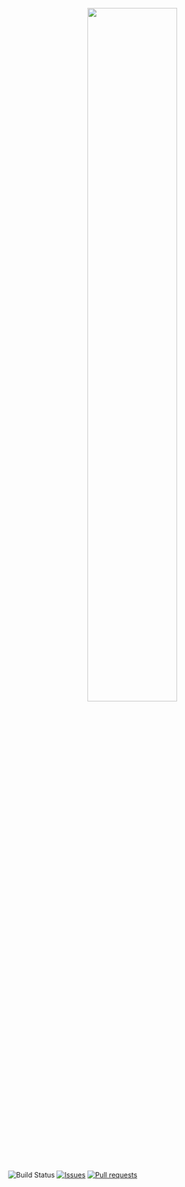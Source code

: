 <p align="center"><img width=60% src="https://i.vgy.me/2q0t5S.png"></p>

![Build Status](https://github.com/aura-systems/Aura-Operating-System/workflows/.NET%20Core/badge.svg)
[![Issues](https://img.shields.io/github/issues/loomisntreal/Aura-.NET-Obfuscator.svg)](https://github.com/loomisntreal/Aura-.NET-Obfuscator/issues)
[![Pull requests](https://img.shields.io/github/issues-pr/loomisntreal/Aura-.NET-Obfuscator.svg)](https://github.com/loomisntreal/Aura-.NET-Obfuscator/pulls)
